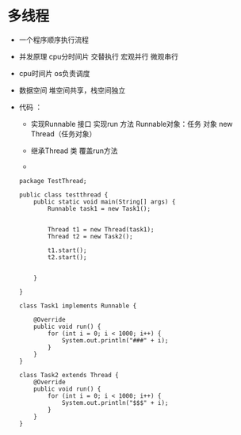 # 多线程

- 一个程序顺序执行流程

- 并发原理  cpu分时间片  交替执行 宏观并行 微观串行

- cpu时间片  os负责调度

- 数据空间 堆空间共享，栈空间独立

- 代码 ： 

  - 实现Runnable 接口 实现run 方法 Runnable对象：任务 对象 new Thread（任务对象）

  - 继承Thread 类          覆盖run方法       

  -  

    ```
    package TestThread;
    
    public class testthread {
        public static void main(String[] args) {
            Runnable task1 = new Task1();
    
    
            Thread t1 = new Thread(task1);
            Thread t2 = new Task2();
    
            t1.start();
            t2.start();
    
    
        }
    
    }
    
    class Task1 implements Runnable {
    
        @Override
        public void run() {
            for (int i = 0; i < 1000; i++) {
                System.out.println("###" + i);
            }
        }
    }
    
    class Task2 extends Thread {
        @Override
        public void run() {
            for (int i = 0; i < 1000; i++) {
                System.out.println("$$$" + i);
            }
        }
    }
    
    ```

    